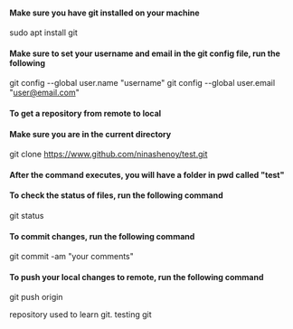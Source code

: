 #### Make sure you have git installed on your machine


sudo apt install git


#### Make sure to set your username and email in the git config file, run the following


git config --global user.name "username"
git config --global user.email "user@email.com"



#### To get a repository from remote to local
#### Make sure you are in the current directory


git clone https://www.github.com/ninashenoy/test.git


#### After the command executes, you will have a folder in pwd called "test"



#### To check the status of files, run the following command


git status



#### To commit changes, run the following command


git commit -am "your comments"



#### To push your local changes to remote, run the following command


git push origin


repository used to learn git. testing git
